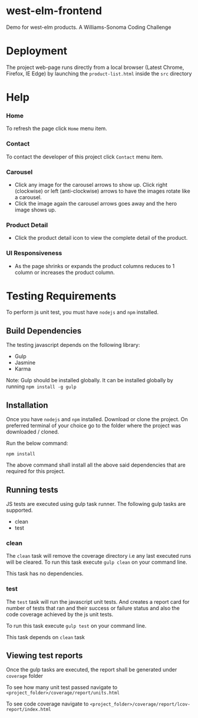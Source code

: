 # west-elm-frontend

Demo for west-elm products. A Williams-Sonoma Coding Challenge

# Deployment

The project web-page runs directly from a local browser (Latest Chrome, Firefox, IE Edge) by launching the `product-list.html` inside the `src` directory

# Help

### Home

To refresh the page click `Home` menu item.

### Contact

To contact the developer of this project click `Contact` menu item.

### Carousel

* Click any image for the carousel arrows to show up. Click right (clockwise) or left (anti-clockwise) arrows to have the images rotate like a carousel.
* Click the image again the carousel arrows goes away and the hero image shows up.

### Product Detail

* Click the product detail icon to view the complete detail of the product.

### UI Responsiveness

* As the page shrinks or expands the product columns reduces to 1 column or increases the product column.

# Testing Requirements

To perform js unit test, you must have `nodejs` and `npm` installed.

## Build Dependencies

The testing javascript depends on the following library:

* Gulp
* Jasmine
* Karma

Note: Gulp should be installed globally. It can be installed globally by running `npm install -g gulp` 

## Installation

Once you have `nodejs` and `npm` installed. Download or clone the project. On preferred terminal of your choice go to the folder where the project was downloaded / cloned.

Run the below command:

`npm install`

The above command shall install all the above said dependencies that are required for this project.

## Running tests

JS tests are executed using gulp task runner. The following gulp tasks are supported.

* clean
* test

### clean

The `clean` task will remove the coverage directory i.e any last executed runs will be cleared. To run this task execute `gulp clean` on your command line.

This task has no dependencies.

### test

The `test` task will run the javascript unit tests. And creates a report card for number of tests that ran and their success or failure status and also the code coverage achieved by the js unit tests.

To run this task execute `gulp test` on your command line.

This task depends on `clean` task

## Viewing test reports

Once the gulp tasks are executed, the report shall be generated under `coverage` folder

To see how many unit test passed navigate to `<project_folder>/coverage/report/units.html`

To see code coverage navigate to `<project_folder>/coverage/report/lcov-report/index.html`